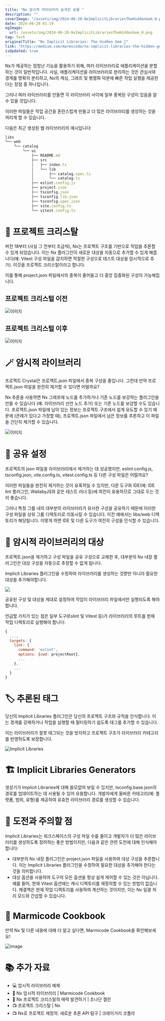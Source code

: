 ```yaml
---
title: "Nx 암시적 라이브러리 숨겨진 보물 "
description: ""
coverImage: "/assets/img/2024-06-20-NxImplicitLibrariesTheHiddenGem_0.png"
date: 2024-06-20 01:19
ogImage: 
  url: /assets/img/2024-06-20-NxImplicitLibrariesTheHiddenGem_0.png
tag: Tech
originalTitle: "Nx Implicit Libraries: The Hidden Gem 💎"
link: "https://medium.com/marmicode/nx-implicit-libraries-the-hidden-gem-d965d5118ecd"
isUpdated: true
---
```





Nx가 제공하는 엄청난 기능을 활용하기 위해, 여러 라이브러리로 애플리케이션을 분할하는 것이 일반적입니다. 사실, 애플리케이션을 라이브러리로 분리하는 것은 관심사와 경계를 명확히 분리하고, Nx의 캐싱, 그래프 및 병렬화 덕분에 빠른 작업 실행을 제공한다는 장점 중 하나입니다.

그러나 여러 라이브러리를 만들면 각 라이브러리 사이에 일부 중복된 구성이 있음을 알 수 있을 것입니다.

이러한 파일들은 작업 공간을 혼란스럽게 만들고 더 많은 라이브러리를 생성하는 것을 꺼리게 할 수 있습니다.

다음은 최근 생성된 웹 라이브러리의 예시입니다:

<div class="content-ad"></div>

```js
libs
└── web
    └── catalog
        └── ui
            ├── README.md
            ├── src
            │   ├── index.ts
            │   └── lib
            │       ├── catalog.spec.ts
            │       └── catalog.ts
            ├── eslint.config.js
            ├── project.json
            ├── tsconfig.json
            ├── tsconfig.lib.json
            ├── tsconfig.spec.json
            ├── vite.config.ts
            └── vitest.config.ts
```

# 💎 프로젝트 크리스탈

버전 18부터 (사실 그 전부터 조금씩), Nx는 프로젝트 구조를 기반으로 작업을 추론할 수 있게 되었습니다. 이는 Nx 플러그인이 새로운 대상을 자동으로 추가할 수 있게 해줍니다(예: Vitest 구성 파일을 감지하면 적절한 구성으로 테스트 대상을 암시적으로 추가). 이것을 프로젝트 크리스탈이라고 합니다.

이를 통해 project.json 파일에서의 중복이 줄어들고 더 중앙 집중화된 구성이 가능해집니다.

<div class="content-ad"></div>

## 프로젝트 크리스털 이전

![이미지](/assets/img/2024-06-20-NxImplicitLibrariesTheHiddenGem_0.png)

## 프로젝트 크리스털 이후

![이미지](/assets/img/2024-06-20-NxImplicitLibrariesTheHiddenGem_1.png)

<div class="content-ad"></div>

# 🪄 암시적 라이브러리

프로젝트 Crystal은 프로젝트.json 파일에서 중복 구성을 줄입니다. 그런데 만약 프로젝트.json 파일을 완전히 제거할 수 있다면 어떨까요?

Nx 추론을 사용하면 Nx 그래프에 노드를 추가하거나 기존 노드를 보강하는 플러그인을 만들 수 있습니다 (예: 라이브러리 선언 노드 추가) 또는 기존 노드를 보강할 수도 있습니다. 프로젝트.json 파일에 남아 있는 정보는 프로젝트 구조에서 쉽게 유도할 수 있기 때문에 (관례가 있다고 가정할 때), 프로젝트.json 파일에서 남은 정보를 추론하고 이 파일을 간단히 제거할 수 있습니다.

![이미지](/assets/img/2024-06-20-NxImplicitLibrariesTheHiddenGem_2.png)

<div class="content-ad"></div>

# 📂 공유 설정

프로젝트의 json 파일을 라이브러리에서 제거하는 데 성공했지만, eslint.config.js, tsconfig.json, vite.config.ts, vitest.config.ts 등 다른 구성 파일은 어떨까요?

이러한 파일들을 완전히 제거하는 것이 유혹적일 수 있지만, 다른 도구와 IDE(예: IDE lint 플러그인, WallabyJS와 같은 테스트 러너 등)에 여전히 유용하므로 그대로 두는 것이 좋습니다.

그러나 특정 그룹 내의 대부분의 라이브러리가 유사한 구성을 공유하기 때문에 이러한 구성 파일을 상위 그룹 디렉토리로 이동시킬 수 있습니다. 이전 예에서는 libs/web 디렉토리가 해당됩니다. 이렇게 하면 IDE 및 다른 도구가 여전히 구성을 인식할 수 있습니다.

<div class="content-ad"></div>

# 🎯 암시적 라이브러리의 대상

프로젝트.json을 제거하고 구성 파일을 공유 구성으로 교체한 후, 대부분의 Nx 내장 플러그인은 대상 구성을 자동으로 추정할 수 없게 됩니다.

Implicit Libraries 플러그인을 수정하여 라이브러리를 생성하는 것뿐만 아니라 필요한 대상을 추가해야합니다.

<img src="/assets/img/2024-06-20-NxImplicitLibrariesTheHiddenGem_3.png" />

<div class="content-ad"></div>

공유된 구성 및 대상을 제대로 설정하여 작업이 라이브러리 파일에서만 실행되도록 해야 합니다.

언급할 가치가 있는 점은 일부 도구(Eslint 및 Vitest 등)가 라이브러리의 루트를 현재 작업 디렉토리로 실행해야 합니다:

```js
{
  ...,
  targets: {
    lint: {
      command: 'eslint',
      options: {cwd: projectRoot},
      ...
    },
    ...
  }
}
```

# 🏷️ 추론된 태그

<div class="content-ad"></div>

당신의 Implicit Libraries 플러그인은 당신의 프로젝트 구조와 규칙을 인식합니다. 이는 경계를 강제하거나 작업을 실행할 때 필터링하기 쉽도록 태그를 추가할 수 있습니다.

이는 라이브러리가 잘못 태그되는 것을 방지하고 프로젝트 구조가 라이브러리 카테고리를 반영하도록 보장합니다.

![Implicit Libraries](/assets/img/2024-06-20-NxImplicitLibrariesTheHiddenGem_4.png)

# 🏗️ Implicit Libraries Generators

<div class="content-ad"></div>

생성기가 Implicit Libraries에 대해 쓸모없어 보일 수 있지만, tsconfig.base.json의 경로를 업데이트하는 데 사용될 수 있어 유용합니다. 개발자에게 올바른 카테고리(예: 플랫폼, 범위, 유형)를 제공하여 유효한 라이브러리 경로를 생성할 수 있습니다.

# 🧩 도전과 주의할 점

Implicit Libraries는 워크스페이스의 구성 파일 수를 줄이고 개발자가 더 많은 라이브러리를 생성하도록 장려하는 좋은 방법이지만, 다음과 같은 관련 도전에 대해 인식해야 합니다:

- 대부분의 Nx 내장 플러그인은 project.json 파일을 사용하여 대상 구성을 추론합니다. 이는 Implicit Libraries 플러그인을 수정하여 필요한 대상을 추가해야 한다는 것을 의미합니다.
- 대상 옵션을 사용하여 도구의 모든 옵션을 항상 쉽게 제어할 수 있는 것은 아닙니다. 예를 들어, 현재 Vitest 옵션에는 캐시 디렉토리를 재정의할 수 있는 방법이 없습니다. 해결책은 현재 작업 디렉토리를 사용하여 계산하는 것이지만, 이는 Nx 일괄 처리 모드와 간섭할 수 있습니다.

<div class="content-ad"></div>

# 📖 Marmicode Cookbook

만약 Nx 및 다른 내용에 대해 더 알고 싶다면, Marmicode Cookbook을 확인해보세요!

![image](/assets/img/2024-06-20-NxImplicitLibrariesTheHiddenGem_5.png)

# 📚 추가 자료

<div class="content-ad"></div>

- 💻 암시적 라이브러리 예제
- 📝 Nx 암시적 라이브러리 | Marmicode Cookbook
- 📝 Nx 프로젝트 크리스탈의 매력 발견하기 | 조나단 젤린
- 📺 프로젝트 크리스탈 | Nx
- 📺 Nx로 프로젝트 재정의: 새로운 추론 API 탐구 | 크레이거리 코폴라